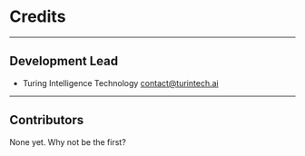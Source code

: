 # Credits

---

## Development Lead

* Turing Intelligence Technology <contact@turintech.ai>

---

## Contributors

None yet. Why not be the first?
